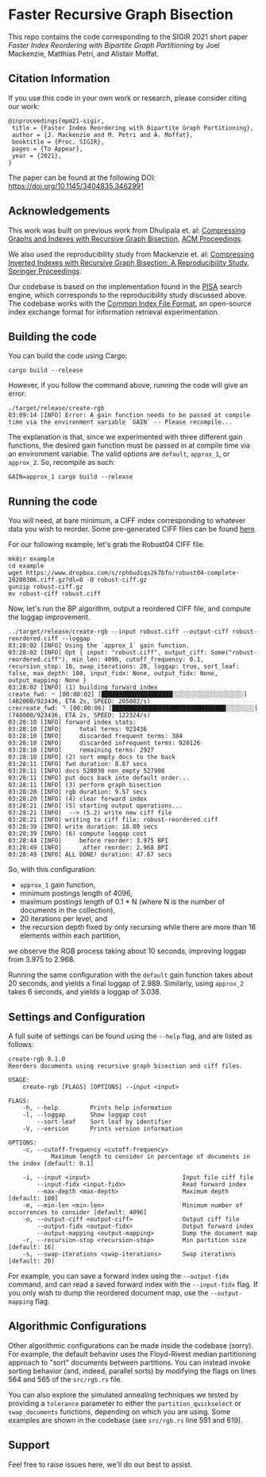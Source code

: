 # Faster Recursive Graph Bisection

This repo contains the code corresponding to the SIGIR 2021 short paper 
*Faster Index Reordering with Bipartite Graph Partitioning* by Joel Mackenzie,
Matthias Petri, and Alistair Moffat. 

## Citation Information
If you use this code in your own work or research, please consider citing
our work:
```
@inproceedings{mpm21-sigir,
 title = {Faster Index Reordering with Bipartite Graph Partitioning},
 author = {J. Mackenzie and M. Petri and A. Moffat},
 booktitle = {Proc. SIGIR},
 pages = {To Appear},
 year = {2021},
}
```
The paper can be found at the following DOI: https://doi.org/10.1145/3404835.3462991

## Acknowledgements
This work was built on previous work from Dhulipala et. al:
[Compressing Graphs and Indexes with Recursive Graph Bisection](http://www.kdd.org/kdd2016/papers/files/rpp0883-dhulipalaAemb.pdf), 
[ACM Proceedings](https://dl.acm.org/citation.cfm?id=2939862).

We also used the reproducibility study from Mackenzie et. al:
[Compressing Inverted Indexes with Recursive Graph Bisection: A Reproducibility Study](http://engineering.nyu.edu/~suel/papers/bp-ecir19.pdf),
[Springer Proceedings](https://link.springer.com/chapter/10.1007/978-3-030-15712-8_22).

Our codebase is based on the implementation found in the [PISA](https://github.com/pisa-engine/pisa/) search engine, which
corresponds to the reproducibility study discussed above. The codebase works with the
[Common Index File Format](https://github.com/osirrc/ciff), an open-source index exchange format for information
retrieval experimentation.


## Building the code
You can build the code using Cargo:
```
cargo build --release
```

However, if you follow the command above, running the code will give an error:
```
./target/release/create-rgb
03:09:14 [INFO] Error: A gain function needs to be passed at compile time via the environment variable `GAIN` -- Please recompile...
```

The explanation is that, since we experimented with three different gain functions, the desired gain function must be passed in
at compile time via an environment variable. The valid options are `default`, `approx_1`, or `approx_2`. So, recompile as such:
```
GAIN=approx_1 cargo build --release
```

## Running the code
You will need, at bare minimum, a CIFF index corresponding to whatever data you wish to reorder. Some pre-generated CIFF files
can be found [here](https://github.com/osirrc/ciff#reference-lucene-indexes).

For our following example, let's grab the Robust04 CIFF file.
```
mkdir example
cd example
wget https://www.dropbox.com/s/rph6udiqs2k7bfo/robust04-complete-20200306.ciff.gz?dl=0 -O robust-ciff.gz
gunzip robust-ciff.gz
mv robust-ciff robust.ciff
```

Now, let's run the BP algorithm, output a reordered CIFF file, and compute the loggap improvement.
```
../target/release/create-rgb --input robust.ciff --output-ciff robust-reordered.ciff --loggap 
03:28:02 [INFO] Using the `approx_1` gain function.
03:28:02 [INFO] Opt { input: "robust.ciff", output_ciff: Some("robust-reordered.ciff"), min_len: 4096, cutoff_frequency: 0.1, recursion_stop: 16, swap_iterations: 20, loggap: true, sort_leaf: false, max_depth: 100, input_fidx: None, output_fidx: None, output_mapping: None }
03:28:02 [INFO] (1) building forward index
create_fwd: ⠒ [00:00:02] [████████████████████░░░░░░░░░░░░░░░░░░░░] (482000/923436, ETA 2s, SPEED: 205002/s)                                                                                crecreate_fwd: ⠙ [00:00:06] [████████████████████████████████░░░░░░░░] (748000/923436, ETA 2s, SPEED: 122324/s)                                                                             03:28:10 [INFO] forward index stats:
03:28:10 [INFO] 	total terms: 923436
03:28:10 [INFO] 	discarded frequent terms: 384
03:28:10 [INFO] 	discarded infrequent terms: 920126
03:28:10 [INFO] 	remaining terms: 2927
03:28:10 [INFO] (2) sort empty docs to the back
03:28:11 [INFO] fwd duration: 8.87 secs
03:28:11 [INFO] docs 528030 non_empty 527908
03:28:11 [INFO] put docs back into default order...
03:28:11 [INFO] (3) perform graph bisection
03:28:20 [INFO] rgb duration: 9.57 secs
03:28:20 [INFO] (4) clear forward index
03:28:21 [INFO] (5) starting output operations...
03:28:21 [INFO]  --> (5.2) write new ciff file
03:28:21 [INFO] writing to ciff file: robust-reordered.ciff
03:28:39 [INFO] write duration: 18.80 secs
03:28:39 [INFO] (6) compute loggap cost
03:28:44 [INFO] 	before reorder: 3.975 BPI
03:28:49 [INFO] 	 after reorder: 2.968 BPI
03:28:49 [INFO] ALL DONE! duration: 47.67 secs
```

So, with this configuration:
 - `approx_1` gain function,
 - minimum postings length of 4096, 
 - maximum postings length of 0.1 * N (where N is the number of documents in the collection), 
 - 20 iterations per level, and 
 - the recursion depth fixed by only recursing while there are more than 16 elements within each partition,

we observe the RGB process taking about 10 seconds, improving loggap from 3.975 to 2.968.

Running the same configuration with the `default` gain function takes about 20 seconds, and yields a final 
loggap of 2.989. Similarly, using `approx_2` takes 6 seconds, and yields a loggap of 3.038.

## Settings and Configuration

A full suite of settings can be found using the `--help` flag, and are listed as follows:
```
create-rgb 0.1.0
Reorders documents using recursive graph bisection and ciff files.

USAGE:
    create-rgb [FLAGS] [OPTIONS] --input <input>

FLAGS:
    -h, --help         Prints help information
    -l, --loggap       Show loggap cost
        --sort-leaf    Sort leaf by identifier
    -V, --version      Prints version information

OPTIONS:
    -c, --cutoff-frequency <cutoff-frequency>
            Maximum length to consider in percentage of documents in the index [default: 0.1]

    -i, --input <input>                          Input file ciff file
        --input-fidx <input-fidx>                Read forward index
        --max-depth <max-depth>                  Maximum depth [default: 100]
    -m, --min-len <min-len>                      Minimum number of occurrences to consider [default: 4096]
    -o, --output-ciff <output-ciff>              Output ciff file
        --output-fidx <output-fidx>              Output forward index
        --output-mapping <output-mapping>        Dump the document map
    -r, --recursion-stop <recursion-stop>        Min partition size [default: 16]
    -s, --swap-iterations <swap-iterations>      Swap iterations [default: 20]
```

For example, you can save a forward index using the `--output-fidx` command, and can read a saved forward index
with the `--input-fidx` flag. If you only wish to dump the reordered document map, use the `--output-mapping`
flag. 

## Algorithmic Configurations
Other algorithmic configurations can be made inside the codebase (sorry). For example, the default behavior
uses the Floyd-Rivest median partitioning approach to "sort" documents between partitions. You can instead
invoke sorting behavior (and, indeed, parallel sorts) by modifying the flags on lines 564 and 565 of the
`src/rgb.rs` file. 

You can also explore the simulated annealing techniques we tested by providing a `tolerance`
parameter to either the `partition_quickselect` or `swap_documents` functions, depending on
which you are using. Some examples are shown in the codebase (see `src/rgb.rs` line 591 and 619).

## Support
Feel free to raise issues here, we'll do our best to assist.
